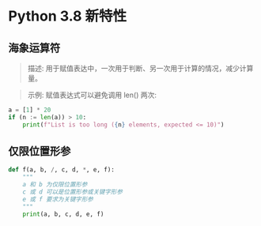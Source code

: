 # Python 3.8 新特性

## 海象运算符

> 描述: 用于赋值表达中，一次用于判断、另一次用于计算的情况，减少计算量。

> 示例: 赋值表达式可以避免调用 len() 两次:

```python
a = [1] * 20
if (n := len(a)) > 10:
    print(f"List is too long ({n} elements, expected <= 10)")
```

## 仅限位置形参

```python
def f(a, b, /, c, d, *, e, f):
    """
    a 和 b 为仅限位置形参
    c 或 d 可以是位置形参或关键字形参
    e 或 f 要求为关键字形参
    """
    print(a, b, c, d, e, f)
```